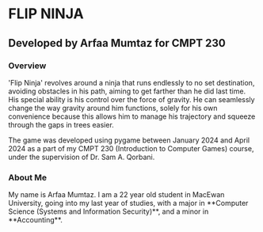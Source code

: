 <h1>FLIP NINJA</h1>
<h2>Developed by Arfaa Mumtaz for CMPT 230</h2>
<h3>Overview</h3>
<p>'Flip Ninja' revolves around a ninja that runs endlessly to no set destination, avoiding obstacles in his path, aiming to get farther than he did last time. His special ability is his control over the force of gravity. He can seamlessly change the way gravity around him functions, solely for his own convenience because this allows him to manage his trajectory and squeeze through the gaps in trees easier.</p>
<p>The game was developed using pygame between January 2024 and April 2024 as a part of my CMPT 230 (Introduction to Computer Games) course, under the supervision of Dr. Sam A. Qorbani.</p>
<h3>About Me</h3>
<p>My name is Arfaa Mumtaz. I am a 22 year old student in MacEwan University, going into my last year of studies, with a major in **Computer Science (Systems and Information Security)**, and a minor in **Accounting**.</p>
